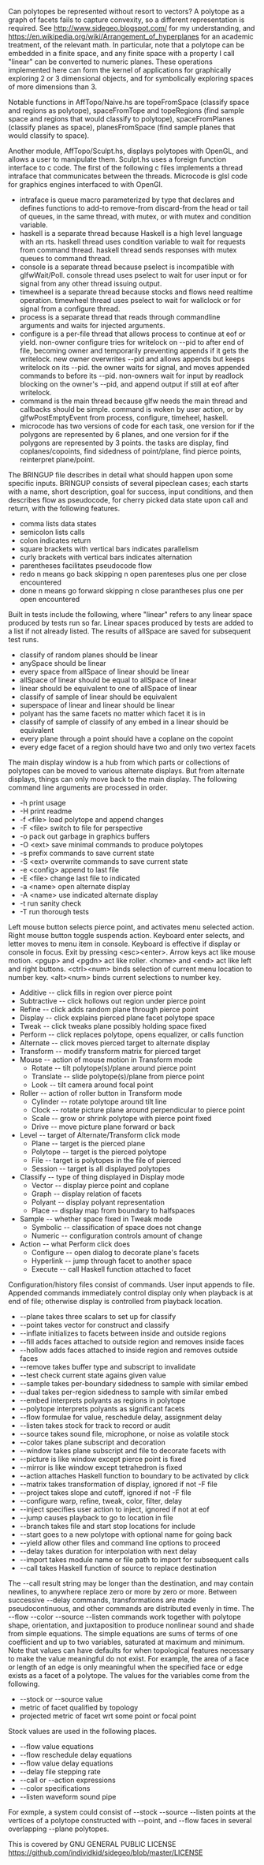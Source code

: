 Can polytopes be represented without resort to vectors? A polytope as a graph of facets fails to capture convexity, so a different representation is required. See http://www.sidegeo.blogspot.com/ for my understanding, and https://en.wikipedia.org/wiki/Arrangement_of_hyperplanes for an academic treatment, of the relevant math. In particular, note that a polytope can be embedded in a finite space, and any finite space with a property I call "linear" can be converted to numeric planes. These operations implemented here can form the kernel of applications for graphically exploring 2 or 3 dimensional objects, and for symbolically exploring spaces of more dimensions than 3.

Notable functions in AffTopo/Naive.hs are topeFromSpace (classify space and regions as polytope), spaceFromTope and topeRegions (find sample space and regions that would classify to polytope), spaceFromPlanes (classify planes as space), planesFromSpace (find sample planes that would classify to space).

Another module, AffTopo/Sculpt.hs, displays polytopes with OpenGL, and allows a user to manipulate them. Sculpt.hs uses a foreign function interface to c code. The first of the following c files implements a thread intraface that communicates between the threads. Microcode is glsl code for graphics engines interfaced to with OpenGl.

  * intraface is queue macro parameterized by type that declares and defines functions to add-to remove-from discard-from the head or tail of queues, in the same thread, with mutex, or with mutex and condition variable.  
  * haskell is a separate thread because Haskell is a high level language with an rts. haskell thread uses condition variable to wait for requests from command thread. haskell thread sends responses with mutex queues to command thread.  
  * console is a separate thread because pselect is incompatible with glfwWait/Poll. console thread uses pselect to wait for user input or for signal from any other thread issuing output.  
  * timewheel is a separate thread because stocks and flows need realtime operation. timewheel thread uses pselect to wait for wallclock or for signal from a configure thread.  
  * process is a separate thread that reads through commandline arguments and waits for injected arguments.  
  * configure is a per-file thread that allows process to continue at eof or yield. non-owner configure tries for writelock on --pid to after end of file, becoming owner and temporarily preventing appends if it gets the writelock. new owner overwrites --pid and allows appends but keeps writelock on its --pid. the owner waits for signal, and moves appended commands to before its --pid. non-owners wait for input by readlock blocking on the owner's --pid, and append output if still at eof after writelock.  
  * command is the main thread because glfw needs the main thread and callbacks should be simple. command is woken by user action, or by glfwPostEmptyEvent from process, configure, timeheel, haskell.  
  * microcode has two versions of code for each task, one version for if the polygons are represented by 6 planes, and one version for if the polygons are represented by 3 points. the tasks are display, find coplanes/copoints, find sidedness of point/plane, find pierce points, reinterpret plane/point.  

The BRINGUP file describes in detail what should happen upon some specific inputs. BRINGUP consists of several pipeclean cases; each starts with a name, short description, goal for success, input conditions, and then describes flow as pseudocode, for cherry picked data state upon call and return, with the following features.

  * comma lists data states  
  * semicolon lists calls  
  * colon indicates return  
  * square brackets with vertical bars indicates parallelism  
  * curly brackets with vertical bars indicates alternation  
  * parentheses facilitates pseudocode flow  
  * redo n means go back skipping n open parenteses plus one per close encountered  
  * done n means go forward skipping n close parantheses plus one per open encountered  

Built in tests include the following, where "linear" refers to any linear space produced by tests run so far. Linear spaces produced by tests are added to a list if not already listed. The results of allSpace are saved for subsequent test runs.

  * classify of random planes should be linear  
  * anySpace should be linear  
  * every space from allSpace of linear should be linear  
  * allSpace of linear should be equal to allSpace of linear  
  * linear should be equivalent to one of allSpace of linear  
  * classify of sample of linear should be equivalent  
  * superspace of linear and linear should be linear  
  * polyant has the same facets no matter which facet it is in  
  * classify of sample of classify of any embed in a linear should be equivalent  
  * every plane through a point should have a coplane on the copoint  
  * every edge facet of a region should have two and only two vertex facets  

The main display window is a hub from which parts or collections of polytopes can be moved to various alternate displays. But from alternate displays, things can only move back to the main display. The following command line arguments are processed in order.

  * -h print usage  
  * -H print readme  
  * -f \<file> load polytope and append changes  
  * -F \<file> switch to file for perspective  
  * -o pack out garbage in graphics buffers  
  * -O \<ext> save minimal commands to produce polytopes  
  * -s prefix commands to save current state  
  * -S \<ext> overwrite commands to save current state  
  * -e \<config> append to last file  
  * -E \<file> change last file to indicated  
  * -a \<name> open alternate display  
  * -A \<name> use indicated alternate display  
  * -t run sanity check  
  * -T run thorough tests  

Left mouse button selects pierce point, and activates menu selected action. Right mouse button toggle suspends action. Keyboard enter selects, and letter moves to menu item in console. Keyboard is effective if display or console in focus. Exit by pressing \<esc>\<enter>. Arrow keys act like mouse motion. \<pgup> and \<pgdn> act like roller. \<home> and \<end> act like left and right buttons. \<ctrl>\<num> binds selection of current menu location to number key. \<alt>\<num> binds current selections to number key.

  * Additive -- click fills in region over pierce point  
  * Subtractive -- click hollows out region under pierce point  
  * Refine -- click adds random plane through pierce point  
  * Display -- click explains pierced plane facet polytope space  
  * Tweak -- click tweaks plane possibly holding space fixed  
  * Perform -- click replaces polytope, opens equalizer, or calls function  
  * Alternate -- click moves pierced target to alternate display  
  * Transform -- modify transform matrix for pierced target  
  * Mouse -- action of mouse motion in Transform mode  
    * Rotate -- tilt polytope(s)/plane around pierce point  
    * Translate -- slide polytope(s)/plane from pierce point  
    * Look -- tilt camera around focal point  
  * Roller -- action of roller button in Transform mode  
    * Cylinder -- rotate polytope around tilt line  
    * Clock -- rotate picture plane around perpendicular to pierce point  
    * Scale -- grow or shrink polytope with pierce point fixed  
    * Drive -- move picture plane forward or back  
  * Level -- target of Alternate/Transform click mode  
    * Plane -- target is the pierced plane  
    * Polytope -- target is the pierced polytope  
    * File -- target is polytopes in the file of pierced  
    * Session -- target is all displayed polytopes  
  * Classify -- type of thing displayed in Display mode  
    * Vector -- display pierce point and coplane  
    * Graph -- display relation of facets  
    * Polyant -- display polyant representation  
    * Place -- display map from boundary to halfspaces  
  * Sample -- whether space fixed in Tweak mode  
    * Symbolic -- classification of space does not change  
    * Numeric -- configuration controls amount of change  
  * Action -- what Perform click does  
    * Configure -- open dialog to decorate plane's facets  
    * Hyperlink -- jump through facet to another space  
    * Execute -- call Haskell function attached to facet  

Configuration/history files consist of commands. User input appends to file. Appended commands immediately control display only when playback is at end of file; otherwise display is controlled from playback location.

  * --plane takes three scalars to set up for classify  
  * --point takes vector for construct and classify  
  * --inflate initializes to facets between inside and outside regions  
  * --fill adds faces attached to outside region and removes inside faces  
  * --hollow adds faces attached to inside region and removes outside faces  
  * --remove takes buffer type and subscript to invalidate  
  * --test check current state agains given value  
  * --sample takes per-boundary sidedness to sample with similar embed  
  * --dual takes per-region sidedness to sample with similar embed  
  * --embed interprets polyants as regions in polytope  
  * --polytope interprets polyants as significant facets  
  * --flow formulae for value, reschedule delay, assignment delay  
  * --listen takes stock for track to record or audit  
  * --source takes sound file, microphone, or noise as volatile stock  
  * --color takes plane subscript and decoration  
  * --window takes plane subscript and file to decorate facets with  
  * --picture is like window except pierce point is fixed  
  * --mirror is like window except tetrahedron is fixed  
  * --action attaches Haskell function to boundary to be activated by click  
  * --matrix takes transformation of display, ignored if not -F file  
  * --project takes slope and cutoff, ignored if not -F file  
  * --configure warp, refine, tweak, color, filter, delay  
  * --inject specifies user action to inject, ignored if not at eof  
  * --jump causes playback to go to location in file  
  * --branch takes file and start stop locations for include  
  * --start goes to a new polytope with optional name for going back  
  * --yield allow other files and command line options to proceed  
  * --delay takes duration for interpolation with next delay 
  * --import takes module name or file path to import for subsequent calls  
  * --call takes Haskell function of source to replace destination  

The --call result string may be longer than the destination, and may contain newlines, to anywhere replace zero or more by zero or more. Between successive --delay commands, transformations are made pseudocontinuous, and other commands are distributed evenly in time. The --flow --color --source --listen commands work together with polytope shape, orientation, and juxtaposition to produce nonlinear sound and shade from simple equations. The simple equations are sums of terms of one coefficient and up to two variables, saturated at maximum and minimum. Note that values can have defaults for when topological features necessary to make the value meaningful do not exist. For example, the area of a face or length of an edge is only meaningful when the specified face or edge exists as a facet of a polytope. The values for the variables come from the following.

  * --stock or --source value  
  * metric of facet qualified by topology  
  * projected metric of facet wrt some point or focal point  

Stock values are used in the following places.

  * --flow value equations  
  * --flow reschedule delay equations
  * --flow value delay equations
  * --delay file stepping rate  
  * --call or --action expressions  
  * --color specifications  
  * --listen waveform sound pipe  

For exmple, a system could consist of --stock --source --listen points at the vertices of a polytope constructed with --point, and --flow faces in several overlapping --plane polytopes.

This is covered by GNU GENERAL PUBLIC LICENSE https://github.com/individkid/sidegeo/blob/master/LICENSE

